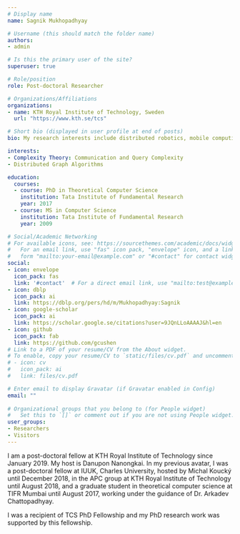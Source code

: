 ```yaml
---
# Display name
name: Sagnik Mukhopadhyay

# Username (this should match the folder name)
authors:
- admin

# Is this the primary user of the site?
superuser: true

# Role/position
role: Post-doctoral Researcher

# Organizations/Affiliations
organizations:
- name: KTH Royal Institute of Technology, Sweden
  url: "https://www.kth.se/tcs"

# Short bio (displayed in user profile at end of posts)
bio: My research interests include distributed robotics, mobile computing and programmable matter.

interests:
- Complexity Theory: Communication and Query Complexity
- Distributed Graph Algorithms

education:
  courses:
  - course: PhD in Theoretical Computer Science
    institution: Tata Institute of Fundamental Research
    year: 2017
  - course: MS in Computer Science
    institution: Tata Institute of Fundamental Research
    year: 2009

# Social/Academic Networking
# For available icons, see: https://sourcethemes.com/academic/docs/widgets/#icons
#   For an email link, use "fas" icon pack, "envelope" icon, and a link in the
#   form "mailto:your-email@example.com" or "#contact" for contact widget.
social:
- icon: envelope
  icon_pack: fas
  link: '#contact'  # For a direct email link, use "mailto:test@example.org".
- icon: dblp
  icon_pack: ai
  link: https://dblp.org/pers/hd/m/Mukhopadhyay:Sagnik
- icon: google-scholar
  icon_pack: ai
  link: https://scholar.google.se/citations?user=9JQnLLoAAAAJ&hl=en
- icon: github
  icon_pack: fab
  link: https://github.com/gcushen
# Link to a PDF of your resume/CV from the About widget.
# To enable, copy your resume/CV to `static/files/cv.pdf` and uncomment the lines below.  
# - icon: cv
#   icon_pack: ai
#   link: files/cv.pdf

# Enter email to display Gravatar (if Gravatar enabled in Config)
email: ""
  
# Organizational groups that you belong to (for People widget)
#   Set this to `[]` or comment out if you are not using People widget.  
user_groups:
- Researchers
- Visitors
---
```


I am a post-doctoral fellow at KTH Royal Institute of Technology since January 2019. My host is Danupon Nanongkai. In my previous avatar, I was a post-doctoral fellow at IUUK, Charles University, hosted by Michal Koucký until December 2018, in the APC group at KTH Royal Institute of Technology until August 2018, and a graduate student in theoretical computer science at TIFR Mumbai until August 2017, working under the guidance of Dr. Arkadev Chattopadhyay.

I was a recipient of TCS PhD Fellowship and my PhD research work was supported by this fellowship.
